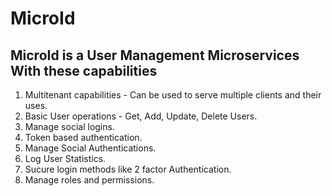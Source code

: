 # MicroId

## MicroId is a User Management Microservices With these capabilities

1. Multitenant capabilities - Can be used to serve multiple clients and their uses.
2. Basic User operations - Get, Add, Update, Delete Users.
3. Manage social logins.
4. Token based authentication.
5. Manage Social Authentications.
6. Log User Statistics.
7. Sucure login methods like 2 factor Authentication.
8. Manage roles and permissions.



